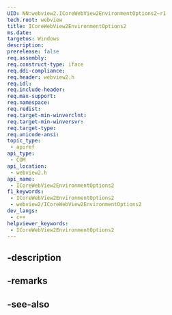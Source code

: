 ```yaml
---
UID: NN:webview2.ICoreWebView2EnvironmentOptions2~r1
tech.root: webview
title: ICoreWebView2EnvironmentOptions2
ms.date: 
targetos: Windows
description: 
prerelease: false
req.assembly: 
req.construct-type: iface
req.ddi-compliance: 
req.header: webview2.h
req.idl: 
req.include-header: 
req.max-support: 
req.namespace: 
req.redist: 
req.target-min-winverclnt: 
req.target-min-winversvr: 
req.target-type: 
req.unicode-ansi: 
topic_type:
 - apiref
api_type:
 - COM
api_location:
 - webview2.h
api_name:
 - ICoreWebView2EnvironmentOptions2
f1_keywords:
 - ICoreWebView2EnvironmentOptions2
 - webview2/ICoreWebView2EnvironmentOptions2
dev_langs:
 - c++
helpviewer_keywords:
 - ICoreWebView2EnvironmentOptions2
---
```


## -description

## -remarks

## -see-also


